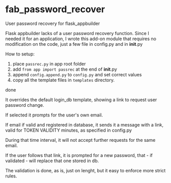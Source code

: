 # fab_password_recover
User password recovery for flask_appbuilder

Flask appbuilder lacks of a user password recovery function. Since I needed it for an application, I wrote this add-on module that requires no modification on the code, just a few file in config.py and in __init__.py

How to setup:

1) place `passrec.py` in app root folder
2) add 
    `from app import passrec`
   at the end of __init__.py
3) append `config.append.py` to `config.py` and set correct values
5) copy all the template files in `templates` directory.

done

It overrides the default login_db template, showing a link to request user password change.

If selected it prompts for the user's own email.

If email if valid and registered in database, it sends it a message with a link, valid for TOKEN VALIDITY minutes, as specified in config.py

During that time interval, it will not accept further requests for the same email.

If the user follows that link, it is prompted for a new password, that - if validated - will replace that one stored in db.

The validation is done, as is, just on lenght, but it easy to enforce more strict rules.
